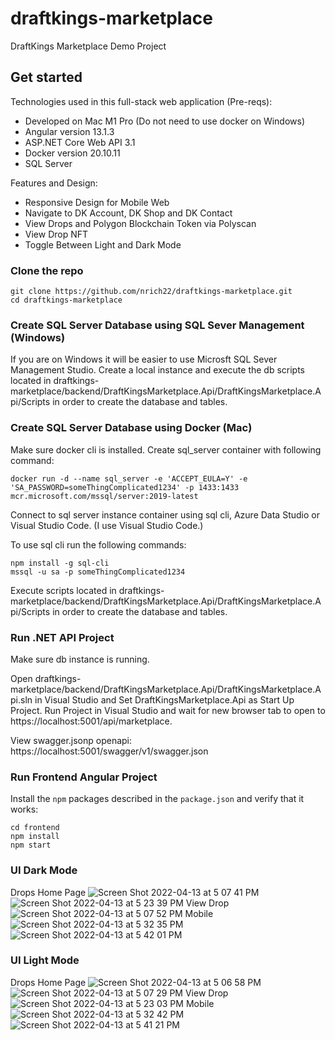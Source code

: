 # draftkings-marketplace
DraftKings Marketplace Demo Project

## Get started

Technologies used in this full-stack web application (Pre-reqs):
* Developed on Mac M1 Pro (Do not need to use docker on Windows)
* Angular version 13.1.3
* ASP.NET Core Web API 3.1
* Docker version 20.10.11
* SQL Server

Features and Design:
* Responsive Design for Mobile Web
* Navigate to DK Account, DK Shop and DK Contact
* View Drops and Polygon Blockchain Token via Polyscan
* View Drop NFT
* Toggle Between Light and Dark Mode

### Clone the repo

```shell
git clone https://github.com/nrich22/draftkings-marketplace.git
cd draftkings-marketplace
```

### Create SQL Server Database using SQL Sever Management (Windows)

If you are on Windows it will be easier to use Microsft SQL Sever Management Studio. Create a local instance and execute the db scripts located in draftkings-marketplace/backend/DraftKingsMarketplace.Api/DraftKingsMarketplace.Api/Scripts in order to create the database and tables.

### Create SQL Server Database using Docker (Mac)

Make sure docker cli is installed.
Create sql_server container with following command:

```shell
docker run -d --name sql_server -e 'ACCEPT_EULA=Y' -e 'SA_PASSWORD=someThingComplicated1234' -p 1433:1433 mcr.microsoft.com/mssql/server:2019-latest
```

Connect to sql server instance container using sql cli, Azure Data Studio or Visual Studio Code. (I use Visual Studio Code.)

To use sql cli run the following commands:

```shell
npm install -g sql-cli
mssql -u sa -p someThingComplicated1234
```

Execute scripts located in draftkings-marketplace/backend/DraftKingsMarketplace.Api/DraftKingsMarketplace.Api/Scripts in order to create the database and tables.

### Run .NET API Project

Make sure db instance is running.

Open draftkings-marketplace/backend/DraftKingsMarketplace.Api/DraftKingsMarketplace.Api.sln in Visual Studio and Set DraftKingsMarketplace.Api as Start Up Project. Run Project in Visual Studio and wait for
new browser tab to open to https://localhost:5001/api/marketplace.

View swagger.jsonp openapi: https://localhost:5001/swagger/v1/swagger.json


### Run Frontend Angular Project

Install the `npm` packages described in the `package.json` and verify that it works:

```shell
cd frontend
npm install
npm start
```

### UI Dark Mode
Drops Home Page
![Screen Shot 2022-04-13 at 5 07 41 PM](https://user-images.githubusercontent.com/15204516/163270830-0f7cb605-6787-4142-b4e9-bbef3e6359a9.png)
![Screen Shot 2022-04-13 at 5 23 39 PM](https://user-images.githubusercontent.com/15204516/163272883-54260a06-77f5-42e7-b2e5-869074326a71.png)
View Drop
![Screen Shot 2022-04-13 at 5 07 52 PM](https://user-images.githubusercontent.com/15204516/163270912-ba658bda-25ae-43a7-86f8-0df79ecc9673.png)
Mobile
![Screen Shot 2022-04-13 at 5 32 35 PM](https://user-images.githubusercontent.com/15204516/163274128-4142b697-2b87-4a2a-9309-1a24f0b48725.png)
![Screen Shot 2022-04-13 at 5 42 01 PM](https://user-images.githubusercontent.com/15204516/163275220-f51f64fe-35d1-4fde-b07e-7534f8d55ef8.png)

### UI Light Mode
Drops Home Page
![Screen Shot 2022-04-13 at 5 06 58 PM](https://user-images.githubusercontent.com/15204516/163270700-c1b18b2c-38bf-473e-a8af-e96904c58588.png)
![Screen Shot 2022-04-13 at 5 07 29 PM](https://user-images.githubusercontent.com/15204516/163270804-afd99f89-475e-4f2b-9604-f01765d88b46.png)
View Drop
![Screen Shot 2022-04-13 at 5 23 03 PM](https://user-images.githubusercontent.com/15204516/163272792-1755cc16-7c89-4af6-b754-3307f6aa34a9.png)
Mobile
![Screen Shot 2022-04-13 at 5 32 42 PM](https://user-images.githubusercontent.com/15204516/163274195-ee2eccf3-9d46-4279-b65f-80f4d162681b.png)
![Screen Shot 2022-04-13 at 5 41 21 PM](https://user-images.githubusercontent.com/15204516/163275155-83654b8b-64a8-42f3-8b0d-9958d9dcb6da.png)


